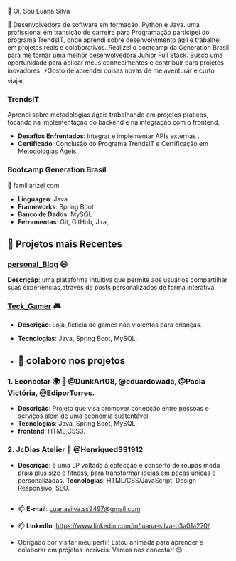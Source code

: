 👋 Oi, Sou  Luana Silva
  
 👀  Desenvolvedora de software em formação, Python e Java. uma profissional em transição de carreira para Programação
 participei do programa TrendsIT, onde aprendi sobre desenvolvimento ágil e trabalhei em projetos reais e colaborativos.
 Realizei o bootcamp da Generation Brasil para me tornar uma melhor desenvolvedora Junior Full Stack.
 Busco uma oportunidade para aplicar meus conhecimentos e contribuir para projetos inovadores. 
 ⚡Gosto de aprender coisas novas de me aventurar e curto viajar.
 

 ### **TrendsIT**
  Aprendi sobre metodologias ágeis trabalhando em projetos práticos, focando na implementação do backend e
   na integração com o frontend.
-  **Desafios Enfrentados**: Integrar e implementar APIs externas .
-  **Certificado**: Conclusão do Programa TrendsIT e  Certificação em Metodologias Ágeis.

 ### **Bootcamp Generation Brasil**
  🌱 familiarizei com
-  **Linguagen**: Java
- **Frameworks**: Spring Boot
- **Banco de Dados**: MySQL
- **Ferramentas**: Git, GitHub, Jira,
 ## 🌱 Projetos  mais Recentes

 ###  [personal_Blog](https://github.com/Lu-nas/Personal_Blog) 😄
 **Descriçãp**: uma plataforma intuitiva que permite aos usuários compartilhar
 suas experiências,através de posts personalizados de forma interativa.

 ###  [Teck_Gamer](https://github.com/Lu-nas/ProjetoLoja_teckGamer) 🎮
- **Descrição**: Loja_ficticia de games não violentos para crianças.
- **Tecnologias**: Java, Spring Boot, MySQL.
  
- ## 💞️ colaboro nos projetos 
 ### 1. Econectar 🌍 🤝 @DunkArt08, @eduardowada, @Paola Victória, @EdiporTorres.
- **Descrição**: Projeto que visa promover conecção entre pessoas e serviços alem de uma economia sustentável.
- **Tecnologias**: Java, Spring Boot, MySQL,
- **frontend**: HTML,CSS3.

 ### 2. JcDias Atelier 🤝 @HenriquedSS1912
- **Descrição**:  é uma LP voltada à cofecção e conserto de roupas moda praia plus size e fitness,
 para transformar ideias em peças únicas e personalizadas.
 **Tecnologias**: HTML/CSS/JavaScript,
 Design Responsivo, SEO.
##
- 📫  **E-mail**: Luanasilva.ss9497@gmail.com
- 📫  **LinkedIn**: https://www.linkedin.com/in/luana-silva-b3a01a270/

- Obrigado por visitar meu perfil! Estou animada para aprender e colaborar em projetos incríveis. Vamos nos conectar! 😊
  

<!---
Lu-nas/Lu-nas is a ✨ special ✨ repository because its `README.md` (this file) appears on your GitHub profile.
You can click the Preview link to take a look at your changes.
--->
